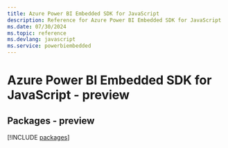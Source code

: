 ```yaml
---
title: Azure Power BI Embedded SDK for JavaScript
description: Reference for Azure Power BI Embedded SDK for JavaScript
ms.date: 07/30/2024
ms.topic: reference
ms.devlang: javascript
ms.service: powerbiembedded
---
```

# Azure Power BI Embedded SDK for JavaScript - preview
## Packages - preview
[!INCLUDE [packages](power-bi-embedded-index.md)]